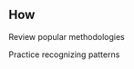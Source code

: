 ## How

Review popular methodologies <!-- .element: class="fragment" data-fragment-index="1" -->

Practice recognizing patterns <!-- .element: class="fragment" data-fragment-index="2" -->
